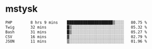 # mstysk

<!--START_SECTION:waka-->

```txt
PHP        8 hrs 9 mins    ████████████████████▒░░░░   80.75 %
Twig       32 mins         █▒░░░░░░░░░░░░░░░░░░░░░░░   05.32 %
Bash       31 mins         █▒░░░░░░░░░░░░░░░░░░░░░░░   05.27 %
CSV        16 mins         ▓░░░░░░░░░░░░░░░░░░░░░░░░   02.79 %
JSON       11 mins         ▒░░░░░░░░░░░░░░░░░░░░░░░░   01.96 %
```

<!--END_SECTION:waka-->
